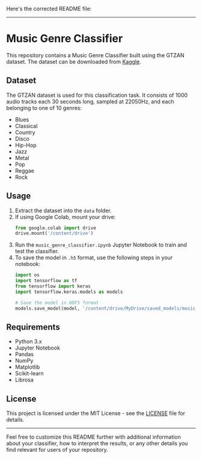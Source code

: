 Here's the corrected README file:

---

# Music Genre Classifier

This repository contains a Music Genre Classifier built using the GTZAN dataset. The dataset can be downloaded from [Kaggle](https://www.kaggle.com/datasets/andradaolteanu/gtzan-dataset-music-genre-classification?resource=download).

## Dataset
The GTZAN dataset is used for this classification task. It consists of 1000 audio tracks each 30 seconds long, sampled at 22050Hz, and each belonging to one of 10 genres:
- Blues
- Classical
- Country
- Disco
- Hip-Hop
- Jazz
- Metal
- Pop
- Reggae
- Rock

## Usage
1. Extract the dataset into the `data` folder.
2. If using Google Colab, mount your drive:
   ```python
   from google.colab import drive
   drive.mount('/content/drive')
   ```
3. Run the `music_genre_classifier.ipynb` Jupyter Notebook to train and test the classifier.
4. To save the model in `.h5` format, use the following steps in your notebook:
   ```python
   import os
   import tensorflow as tf
   from tensorflow import keras
   import tensorflow.keras.models as models

   # Save the model in HDF5 format
   models.save_model(model, '/content/drive/MyDrive/saved_models/music_cnn.h5')
   ```

## Requirements
- Python 3.x
- Jupyter Notebook
- Pandas
- NumPy
- Matplotlib
- Scikit-learn
- Librosa


## License
This project is licensed under the MIT License - see the [LICENSE](LICENSE) file for details.

---

Feel free to customize this README further with additional information about your classifier, how to interpret the results, or any other details you find relevant for users of your repository.
